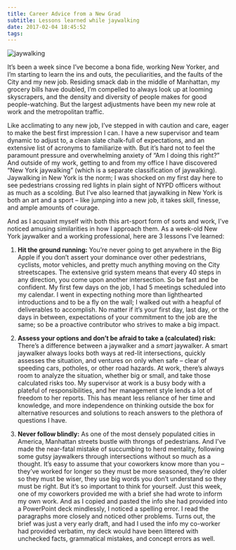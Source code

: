 ```yaml
---
title: Career Advice from a New Grad
subtitle: Lessons learned while jaywalking
date: 2017-02-04 18:45:52
tags:
---
```

![jaywalking](/img/2017-02-04-new-york-jaywalker.jpg)

It’s been a week since I’ve become a bona fide, working New Yorker, and I’m starting to learn the ins and outs, the peculiarities, and the faults of the City and my new job. Residing smack dab in the middle of Manhattan, my grocery bills have doubled, I’m compelled to always look up at looming skyscrapers, and the density and diversity of people makes for good people-watching. But the largest adjustments have been my new role at work and the metropolitan traffic.

Like acclimating to any new job, I’ve stepped in with caution and care, eager to make the best first impression I can. I have a new supervisor and team dynamic to adjust to, a clean slate chalk-full of expectations, and an extensive list of acronyms to familiarize with. But it’s hard not to feel the paramount pressure and overwhelming anxiety of “Am I doing this right?” And outside of my work, getting to and from my office I have discovered “New York jaywalking” (which is a separate classification of jaywalking). Jaywalking in New York is the norm; I was shocked on my first day here to see pedestrians crossing red lights in plain sight of NYPD officers without as much as a scolding. But I’ve also learned that jaywalking in New York is both an art and a sport – like jumping into a new job, it takes skill, finesse, and ample amounts of courage. 

And as I acquaint myself with both this art-sport form of sorts and work, I’ve noticed amusing similarities in how I approach them. As a week-old New York jaywalker and a working professional, here are 3 lessons I've learned:  

1.	**Hit the ground running:** You’re never going to get anywhere in the Big Apple if you don’t assert your dominance over other pedestrians, cyclists, motor vehicles, and pretty much anything moving on the City streetscapes. The extensive grid system means that every 40 steps in any direction, you come upon another intersection. So be fast and be confident. My first few days on the job, I had 5 meetings scheduled into my calendar. I went in expecting nothing more than lighthearted introductions and to be a fly on the wall; I walked out with a heapful of deliverables to accomplish. No matter if it’s your first day, last day, or the days in between, expectations of your commitment to the job are the same; so be a proactive contributor who strives to make a big impact. 

2.	**Assess your options and don’t be afraid to take a (calculated) risk:** There’s a difference between a jaywalker and a *smart* jaywalker. A smart jaywalker always looks both ways at red-lit intersections, quickly assesses the situation, and ventures on only when safe – clear of speeding cars, potholes, or other road hazards. At work, there’s always room to analyze the situation, whether big or small, and take those calculated risks too. My supervisor at work is a busy body with a plateful of responsibilities, and her management style lends a lot of freedom to her reports. This has meant less reliance of her time and knowledge, and more independence on thinking outside the box for alternative resources and solutions to reach answers to the plethora of questions I have. 

3.	**Never follow blindly:** As one of the most densely populated cities in America, Manhattan streets bustle with throngs of pedestrians. And I’ve made the near-fatal mistake of succumbing to herd mentality, following some gutsy jaywalkers through intersections without so much as a thought. It’s easy to assume that your coworkers know more than you – they’ve worked for longer so they must be more seasoned, they’re older so they must be wiser, they use big words you don’t understand so they must be right. But it’s so important to think for yourself. Just this week, one of my coworkers provided me with a brief she had wrote to inform my own work. And as I copied and pasted the info she had provided into a PowerPoint deck mindlessly, I noticed a spelling error. I read the paragraphs more closely and noticed other problems. Turns out, the brief was just a very early draft, and had I used the info my co-worker had provided verbatim, my deck would have been littered with unchecked facts, grammatical mistakes, and concept errors as well. 
